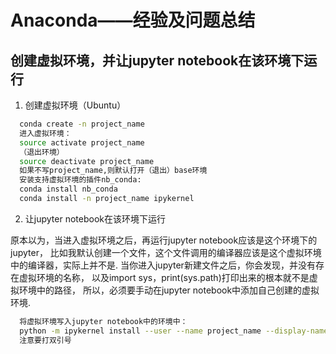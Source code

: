 # Anaconda——经验及问题总结
## 创建虚拟环境，并让jupyter notebook在该环境下运行
1. 创建虚拟环境（Ubuntu）
```zsh
  conda create -n project_name
  进入虚拟环境：
  source activate project_name
  （退出环境）
  source deactivate project_name
  如果不写project_name,则默认打开（退出）base环境
  安装支持虚拟环境的插件nb_conda:
  conda install nb_conda
  conda install -n project_name ipykernel
```
2. 让jupyter notebook在该环境下运行

原本以为，当进入虚拟环境之后，再运行jupyter notebook应该是这个环境下的jupyter，
比如我默认创建一个文件，这个文件调用的编译器应该是这个虚拟环境中的编译器，实际上并不是.
当你进入jupyter新建文件之后，你会发现，并没有存在虚拟环境的名称，
以及import sys，print(sys.path)打印出来的根本就不是虚拟环境中的路径，
所以，必须要手动在jupyter notebook中添加自己创建的虚拟环境.

```zsh
  将虚拟环境写入jupyter notebook中的环境中：
  python -m ipykernel install --user --name project_name --display-name "project_name"
  注意要打双引号
```

